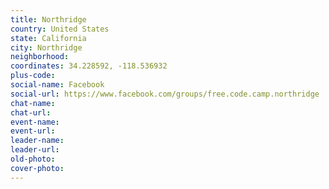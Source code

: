 ```yaml
---
title: Northridge
country: United States
state: California
city: Northridge
neighborhood: 
coordinates: 34.228592, -118.536932
plus-code:
social-name: Facebook
social-url: https://www.facebook.com/groups/free.code.camp.northridge
chat-name:
chat-url:
event-name:
event-url:
leader-name:
leader-url:
old-photo: 
cover-photo:
---
```

